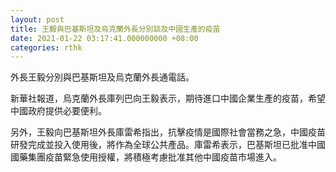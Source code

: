 ```yaml
---
layout: post
title: 王毅與巴基斯坦及烏克蘭外長分別談及中國生產的疫苗
date: 2021-01-22 03:17:41.000000000 +08:00
categories: rthk
---
```


外長王毅分別與巴基斯坦及烏克蘭外長通電話。

新華社報道，烏克蘭外長庫列巴向王毅表示，期待進口中國企業生產的疫苗，希望中國政府提供必要便利。

另外，王毅向巴基斯坦外長庫雷希指出，抗擊疫情是國際社會當務之急，中國疫苗研發完成並投入使用後，將作為全球公共產品。庫雷希表示，巴基斯坦已批准中國國藥集團疫苗緊急使用授權，將積極考慮批准其他中國疫苗市場進入。

